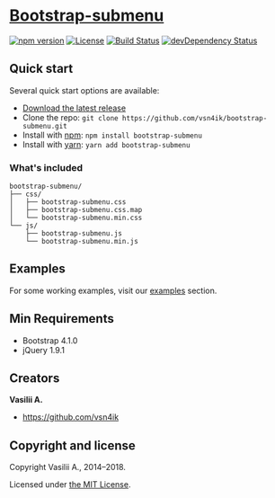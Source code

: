 # [Bootstrap-submenu](https://vsn4ik.github.io/bootstrap-submenu/)

[![npm version](https://img.shields.io/npm/v/bootstrap-submenu.svg)](https://www.npmjs.com/package/bootstrap-submenu)
[![License](https://img.shields.io/npm/l/bootstrap-submenu.svg)][license]
[![Build Status](https://github.com/vsn4ik/bootstrap-submenu/workflows/Test/badge.svg)](https://github.com/vsn4ik/bootstrap-submenu/actions?workflow=Test)
[![devDependency Status](https://david-dm.org/vsn4ik/bootstrap-submenu/dev-status.svg)](https://david-dm.org/vsn4ik/bootstrap-submenu?type=dev)


## Quick start

Several quick start options are available:

* [Download the latest release](https://github.com/vsn4ik/bootstrap-submenu/archive/v3.0.1.zip "Download Bootstrap-submenu")
* Clone the repo: `git clone https://github.com/vsn4ik/bootstrap-submenu.git`
* Install with [npm](https://www.npmjs.com): `npm install bootstrap-submenu`
* Install with [yarn](https://yarnpkg.com): `yarn add bootstrap-submenu`

### What's included

```
bootstrap-submenu/
├── css/
│   ├── bootstrap-submenu.css
│   ├── bootstrap-submenu.css.map
│   └── bootstrap-submenu.min.css
└── js/
    ├── bootstrap-submenu.js
    └── bootstrap-submenu.min.js
```


## Examples

For some working examples, visit our [examples](https://vsn4ik.github.io/bootstrap-submenu/#html-examples) section.


## Min Requirements

* Bootstrap 4.1.0
* jQuery 1.9.1


## Creators

**Vasilii A.**

* <https://github.com/vsn4ik>


## Copyright and license

Copyright Vasilii A., 2014&ndash;2018.

Licensed under [the MIT License][license].

[license]: https://github.com/vsn4ik/bootstrap-submenu/blob/master/LICENSE
